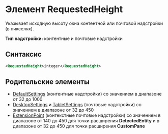 # <a name="requestedheight-element"></a>Элемент RequestedHeight

Указывает исходную высоту окна контентной или почтовой надстройки (в пикселях). 

**Тип надстройки:** контентные и почтовые надстройки

## <a name="syntax"></a>Синтаксис

```XML
<RequestedHeight>integer</RequestedHeight>
```

## <a name="contained-in"></a>Родительские элементы

- [DefaultSettings](defaultsettings.md) (контентные надстройки) со значением в диапазоне от 32 до 1000
- [DesktopSettings](desktopsettings.md) и [TabletSettings](tabletsettings.md) (почтовые надстройки) со значением в диапазоне от 32 до 450
- [ExtensionPoint](extensionpoint.md)  (контекстные почтовые надстройки) со значением в диапазоне от 140 до 450 для точки расширения **DetectedEntity** и в диапазоне от 32 до 450 для точки расширения **CustomPane**